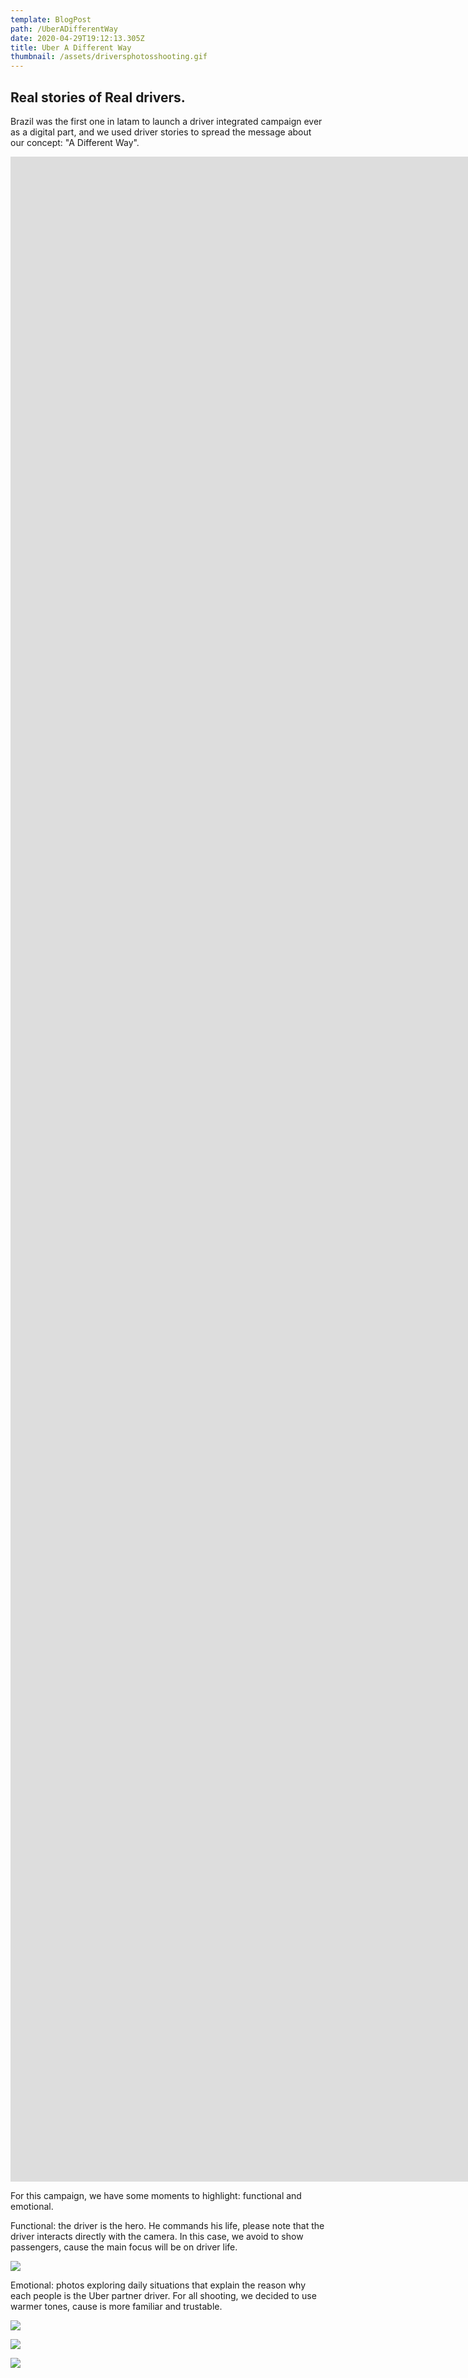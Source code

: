 ```yaml
---
template: BlogPost
path: /UberADifferentWay
date: 2020-04-29T19:12:13.305Z
title: Uber A Different Way
thumbnail: /assets/driversphotosshooting.gif
---
```

## Real stories of Real drivers.

Brazil was the first one in latam to launch a driver integrated campaign ever as a digital part, and we used driver stories to spread the message about our concept: "A Different Way".



<iframe src="https://player.vimeo.com/video/257278551?color=ffffff&title=0&byline=0&portrait=0" width="1920" height="1080" frameborder="0" webkitallowfullscreen mozallowfullscreen allowfullscreen></iframe>



<iframe src="https://player.vimeo.com/video/257278459?color=ffffff&title=0&byline=0&portrait=0" width="1920" height="1080" frameborder="0" webkitallowfullscreen mozallowfullscreen allowfullscreen></iframe>



<iframe src="https://player.vimeo.com/video/257278516?color=ffffff&title=0&byline=0&portrait=0" width="1920" height="1080" frameborder="0" webkitallowfullscreen mozallowfullscreen allowfullscreen></iframe>



For this campaign, we have some moments to highlight: functional and emotional.



Functional: the driver is the hero. He commands his life, please note that the driver interacts directly with the camera. In this case, we avoid to show passengers, cause the main focus will be on driver life.



![](/assets/clock1.gif)



Emotional: photos exploring daily situations that explain the reason why each people is the Uber partner driver. For all shooting, we decided to use warmer tones, cause is more familiar and trustable.



![](/assets/fbtwitternativefunctionalbanner.gif)

![](/assets/uber-2018.png)

![](/assets/poster1.gif)